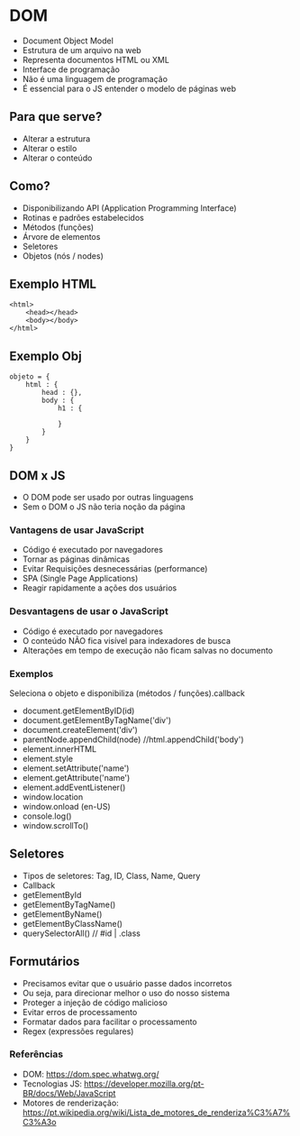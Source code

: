 # DOM
- Document Object Model
- Estrutura de um arquivo na web
- Representa documentos HTML ou XML
- Interface de programação
- Não é uma linguagem de programação
- É essencial para o JS entender o modelo de páginas web

## Para que serve?
- Alterar a estrutura
- Alterar o estilo
- Alterar o conteúdo

## Como?
- Disponibilizando API (Application Programming Interface)
- Rotinas e padrões estabelecidos
- Métodos (funções)
- Árvore de elementos
- Seletores
- Objetos (nós / nodes)

## Exemplo HTML
```
<html>
    <head></head>
    <body></body>
</html>
```

## Exemplo Obj
```
objeto = {
    html : {
        head : {},
        body : {
            h1 : {

            }
        }
    }
}
```

## DOM x JS
- O DOM pode ser usado por outras linguagens
- Sem o DOM o JS não teria noção da página

### Vantagens de usar JavaScript
- Código é executado por navegadores
- Tornar as páginas dinâmicas
- Evitar Requisições desnecessárias (performance)
- SPA (Single Page Applications)
- Reagir rapidamente a ações dos usuários

### Desvantagens de usar o JavaScript
- Código é executado por navegadores
- O conteúdo NÃO fica visível para indexadores de busca
- Alterações em tempo de execução não ficam salvas no documento


### Exemplos
Seleciona o objeto e disponibiliza (métodos / funções).callback

- document.getElementByID(id)
- document.getElementByTagName('div')
- document.createElement('div')
- parentNode.appendChild(node) //html.appendChild('body')
- element.innerHTML
- element.style
- element.setAttribute('name')
- element.getAttribute('name')
- element.addEventListener()
- window.location
- window.onload (en-US)
- console.log()
- window.scrollTo()

## Seletores
- Tipos de seletores: Tag, ID, Class, Name, Query
- Callback
- getElementById
- getElementByTagName()
- getElementByName()
- getElementByClassName()
- querySelectorAll() // #id | .class

## Formutários
- Precisamos evitar que o usuário passe dados incorretos
- Ou seja, para direcionar melhor o uso do nosso sistema
- Proteger a injeção de código malicioso
- Evitar erros de processamento
- Formatar dados para facilitar o processamento
- Regex (expressões regulares)


### Referências
- DOM: https://dom.spec.whatwg.org/
- Tecnologias JS: https://developer.mozilla.org/pt-BR/docs/Web/JavaScript
- Motores de renderização: https://pt.wikipedia.org/wiki/Lista_de_motores_de_renderiza%C3%A7%C3%A3o